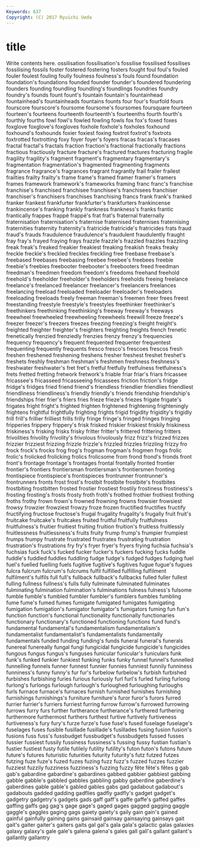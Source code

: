 ```yaml
---
Keywords: 637 
Copyright: (C) 2017 Ryuichi Ueda
---
```


# title

Write contents here.
ossilisation fossilisation's fossilise fossilised fossilises fossilising fossils foster
fostered fostering fosters fought foul foul's fouled fouler foulest fouling
foully foulness foulness's fouls found foundation foundation's foundations founded founder
founder's foundered foundering founders founding foundling foundling's foundlings foundries foundry
foundry's founds fount fount's fountain fountain's fountainhead fountainhead's fountainheads fountains
founts four four's fourfold fours fourscore fourscore's foursome foursome's foursomes
foursquare fourteen fourteen's fourteens fourteenth fourteenth's fourteenths fourth fourth's fourthly
fourths fowl fowl's fowled fowling fowls fox fox's foxed foxes
foxglove foxglove's foxgloves foxhole foxhole's foxholes foxhound foxhound's foxhounds foxier
foxiest foxing foxtrot foxtrot's foxtrots foxtrotted foxtrotting foxy foyer foyer's
foyers fracas fracas's fracases fractal fractal's fractals fraction fraction's fractional
fractionally fractions fractious fractiously fracture fracture's fractured fractures fracturing fragile
fragility fragility's fragment fragment's fragmentary fragmentary's fragmentation fragmentation's fragmented fragmenting
fragments fragrance fragrance's fragrances fragrant fragrantly frail frailer frailest frailties
frailty frailty's frame frame's framed framer framer's framers frames framework
framework's frameworks framing franc franc's franchise franchise's franchised franchisee franchisee's
franchisees franchiser franchiser's franchisers franchises franchising francs frank frank's franked
franker frankest frankfurter frankfurter's frankfurters frankincense frankincense's franking frankly frankness
frankness's franks frantic frantically frappes frappé frappé's frat frat's fraternal
fraternally fraternisation fraternisation's fraternise fraternised fraternises fraternising fraternities fraternity fraternity's
fratricide fratricide's fratricides frats fraud fraud's frauds fraudulence fraudulence's fraudulent
fraudulently fraught fray fray's frayed fraying frays frazzle frazzle's frazzled
frazzles frazzling freak freak's freaked freakier freakiest freaking freakish freaks
freaky freckle freckle's freckled freckles freckling free freebase freebase's freebased
freebases freebasing freebee freebee's freebees freebie freebie's freebies freebooter freebooter's
freebooters freed freedman freedman's freedmen freedom freedom's freedoms freehand freehold
freehold's freeholder freeholder's freeholders freeholds freeing freelance freelance's freelanced freelancer
freelancer's freelancers freelances freelancing freeload freeloaded freeloader freeloader's freeloaders freeloading
freeloads freely freeman freeman's freemen freer frees freest freestanding freestyle
freestyle's freestyles freethinker freethinker's freethinkers freethinking freethinking's freeway freeway's freeways
freewheel freewheeled freewheeling freewheels freewill freeze freeze's freezer freezer's freezers
freezes freezing freezing's freight freight's freighted freighter freighter's freighters freighting
freights french frenetic frenetically frenzied frenziedly frenzies frenzy frenzy's frequencies
frequency frequency's frequent frequented frequenter frequentest frequenting frequently frequents fresco
fresco's frescoes frescos fresh freshen freshened freshening freshens fresher freshest
freshet freshet's freshets freshly freshman freshman's freshmen freshness freshness's freshwater
freshwater's fret fret's fretful fretfully fretfulness fretfulness's frets fretted fretting
fretwork fretwork's friable friar friar's friars fricassee fricassee's fricasseed fricasseeing
fricassees friction friction's fridge fridge's fridges fried friend friend's friendless
friendlier friendlies friendliest friendliness friendliness's friendly friendly's friends friendship friendship's
friendships frier frier's friers fries frieze frieze's friezes frigate frigate's
frigates fright fright's frighted frighten frightened frightening frighteningly frightens frightful
frightfully frighting frights frigid frigidity frigidity's frigidly frill frill's frillier
frilliest frills frilly fringe fringe's fringed fringes fringing fripperies frippery
frippery's frisk frisked friskier friskiest friskily friskiness friskiness's frisking frisks
frisky fritter fritter's frittered frittering fritters frivolities frivolity frivolity's frivolous
frivolously frizz frizz's frizzed frizzes frizzier frizziest frizzing frizzle frizzle's
frizzled frizzles frizzling frizzy fro frock frock's frocks frog frog's
frogman frogman's frogmen frogs frolic frolic's frolicked frolicking frolics frolicsome
from frond frond's fronds front front's frontage frontage's frontages frontal
frontally fronted frontier frontier's frontiers frontiersman frontiersman's frontiersmen fronting frontispiece
frontispiece's frontispieces frontrunner frontrunner's frontrunners fronts frost frost's frostbit frostbite
frostbite's frostbites frostbiting frostbitten frosted frostier frostiest frostily frostiness frostiness's
frosting frosting's frosts frosty froth froth's frothed frothier frothiest frothing
froths frothy frown frown's frowned frowning frowns frowsier frowsiest frowsy
frowzier frowziest frowzy froze frozen fructified fructifies fructify fructifying fructose
fructose's frugal frugality frugality's frugally fruit fruit's fruitcake fruitcake's fruitcakes
fruited fruitful fruitfully fruitfulness fruitfulness's fruitier fruitiest fruiting fruition fruition's
fruitless fruitlessly fruitlessness fruitlessness's fruits fruity frump frump's frumpier frumpiest
frumps frumpy frustrate frustrated frustrates frustrating frustration frustration's frustrations fry
fry's fryer fryer's fryers frying fuchsia fuchsia's fuchsias fuck fuck's
fucked fucker fucker's fuckers fucking fucks fuddle fuddle's fuddled fuddles
fuddling fudge fudge's fudged fudges fudging fuel fuel's fuelled fuelling
fuels fugitive fugitive's fugitives fugue fugue's fugues fulcra fulcrum fulcrum's
fulcrums fulfil fulfilled fulfilling fulfilment fulfilment's fulfils full full's fullback
fullback's fullbacks fulled fuller fullest fulling fullness fullness's fulls fully
fulminate fulminated fulminates fulminating fulmination fulmination's fulminations fulness fulness's fulsome
fumble fumble's fumbled fumbler fumbler's fumblers fumbles fumbling fume fume's
fumed fumes fumigate fumigated fumigates fumigating fumigation fumigation's fumigator fumigator's
fumigators fuming fun fun's function function's functional functionality functionally functionaries
functionary functionary's functioned functioning functions fund fund's fundamental fundamental's fundamentalism
fundamentalism's fundamentalist fundamentalist's fundamentalists fundamentally fundamentals funded funding funding's funds
funeral funeral's funerals funereal funereally fungal fungi fungicidal fungicide fungicide's
fungicides fungous fungus fungus's funguses funicular funicular's funiculars funk funk's
funked funkier funkiest funking funks funky funnel funnel's funnelled funnelling
funnels funner funnest funnier funnies funniest funnily funniness funniness's funny
funny's fur fur's furbelow furbelow's furbish furbished furbishes furbishing furies
furious furiously furl furl's furled furling furlong furlong's furlongs furlough
furlough's furloughed furloughing furloughs furls furnace furnace's furnaces furnish furnished
furnishes furnishing furnishings furnishings's furniture furniture's furor furor's furors furred
furrier furrier's furriers furriest furring furrow furrow's furrowed furrowing furrows
furry furs further furtherance furtherance's furthered furthering furthermore furthermost furthers
furthest furtive furtively furtiveness furtiveness's fury fury's furze furze's fuse
fuse's fused fuselage fuselage's fuselages fuses fusible fusillade fusillade's fusillades
fusing fusion fusion's fusions fuss fuss's fussbudget fussbudget's fussbudgets fussed
fusses fussier fussiest fussily fussiness fussiness's fussing fussy fustian fustian's
fustier fustiest fusty futile futilely futility futility's futon futon's futons
future future's futures futuristic futurities futurity futurity's futz futzed futzes
futzing fuze fuze's fuzed fuzes fuzing fuzz fuzz's fuzzed fuzzes
fuzzier fuzziest fuzzily fuzziness fuzziness's fuzzing fuzzy fête fête's fêtes
g gab gab's gabardine gabardine's gabardines gabbed gabbier gabbiest gabbing
gabble gabble's gabbled gabbles gabbling gabby gaberdine gaberdine's gaberdines gable
gable's gabled gables gabs gad gadabout gadabout's gadabouts gadded gadding
gadflies gadfly gadfly's gadget gadget's gadgetry gadgetry's gadgets gads gaff
gaff's gaffe gaffe's gaffed gaffes gaffing gaffs gag gag's gage
gage's gaged gages gagged gagging gaggle gaggle's gaggles gaging gags
gaiety gaiety's gaily gain gain's gained gainful gainfully gaining gains
gainsaid gainsay gainsaying gainsays gait gait's gaiter gaiter's gaiters gaits
gal gal's gala gala's galactic galas galaxies galaxy galaxy's gale
gale's galena galena's gales gall gall's gallant gallant's gallantly gallantry
